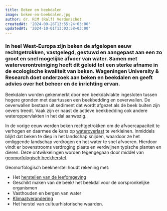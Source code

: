 ```yaml
---
title: Beken en beekdalen
image: beken-en-beekdalen.jpg
author: dr. RCM (Ralf) Verdonschot
createdAt: '2024-09-26T13:55:24+03:00'
updatedAt: '2024-10-01T13:03:58+03:00'
---
```


### In heel West-Europa zijn beken de afgelopen eeuw rechtgetrokken, vastgelegd, gestuwd en aangepast aan een zo groot en snel mogelijke afvoer van water. Samen met waterverontreiniging heeft dit geleid tot een sterke afname in de ecologische kwaliteit van beken. Wageningen University & Research doet onderzoek aan beken en beekdalen en geeft advies over het beheer en de inrichting ervan.

Beekdalen worden gekenmerkt door een beekdalvlakte ingesloten tussen hogere gronden met daartussen een beekbedding en oeverwallen. De oeverwallen bestaan uit sediment dat wordt afgezet als de beek buiten zijn oevers treedt. Vaak zijn er naast de actieve beekbedding ook andere wateroppervlakten in het dal aanwezig.

In de vorige eeuw werden beken rechtgetrokken om de afvoercapaciteit te verhogen en daarmee de kans op  [wateroverlast](https://www.wur.nl/nl/onderzoek-resultaten/dossiers/dossier/wateroverlast.htm "Wateroverlast")  te verkleinen. Inmiddels blijkt dat beken te diep in het landschap snijden, waardoor ze het omliggende landschap verdrogen en het water te snel afvoeren. Hierdoor vindt er bovenstrooms verdroging plaats en verdwijnen typische planten en dieren. Deze ontwikkelingen worden tegengegaan door middel van  [geomorfologisch beekherstel](https://www.stowa.nl/publicaties/handboek-geomorfologisch-beekherstel-herziene-uitgave "https://www.stowa.nl/publicaties/handboek-geomorfologisch-beekherstel-herziene-uitgave").

Geomorfologisch beekherstel houdt rekening met:

-   Het  [herstellen van de leefomgeving](http://wageningenur.nl/web/file?uuid=95c93469-7947-4532-8e3b-5a2d17082389&owner=14847f91-9066-430d-b9d6-38b6cc8fb67d "http://wageningenur.nl/web/file?uuid=95c93469-7947-4532-8e3b-5a2d17082389&owner=14847f91-9066-430d-b9d6-38b6cc8fb67d")
-   Geschikt maken van de beek/ het beekdal voor de oorspronkelijke organismen
-   Vasthouden en bergen van water
-   [Klimaatverandering](https://www.wur.nl/nl/onderzoek-resultaten/themas/klimaatverandering.htm "Klimaatverandering")
-   Het herstel van cultuurhistorische waarden.
